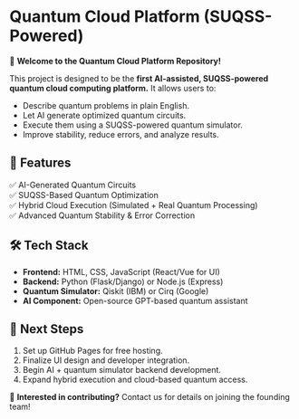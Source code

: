
# Quantum Cloud Platform (SUQSS-Powered)

🚀 **Welcome to the Quantum Cloud Platform Repository!**

This project is designed to be the **first AI-assisted, SUQSS-powered quantum cloud computing platform.** It allows users to:
- Describe quantum problems in plain English.
- Let AI generate optimized quantum circuits.
- Execute them using a SUQSS-powered quantum simulator.
- Improve stability, reduce errors, and analyze results.

## 🌟 Features
✅ AI-Generated Quantum Circuits  
✅ SUQSS-Based Quantum Optimization  
✅ Hybrid Cloud Execution (Simulated + Real Quantum Processing)  
✅ Advanced Quantum Stability & Error Correction  

## 🛠️ Tech Stack
- **Frontend:** HTML, CSS, JavaScript (React/Vue for UI)
- **Backend:** Python (Flask/Django) or Node.js (Express)
- **Quantum Simulator:** Qiskit (IBM) or Cirq (Google)
- **AI Component:** Open-source GPT-based quantum assistant

## 📡 Next Steps
1. Set up GitHub Pages for free hosting.
2. Finalize UI design and developer integration.
3. Begin AI + quantum simulator backend development.
4. Expand hybrid execution and cloud-based quantum access.

🔹 **Interested in contributing?** Contact us for details on joining the founding team!  
